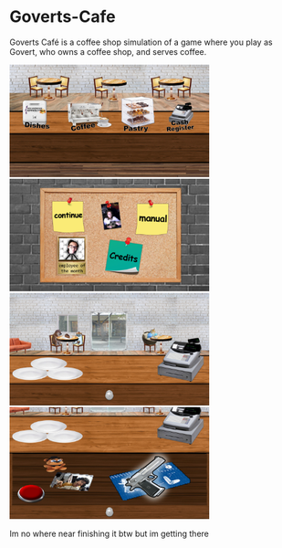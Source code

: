 # Goverts-Cafe
Goverts Café is a coffee shop simulation of a game where you play as Govert, who owns a coffee shop, and serves coffee.

<img src="https://github.com/ACerealBowl/Goverts-Cafe/blob/main/Promotional/bar-zoom-out-HD.jpg?raw=true" alt="Bar Zoom Out" width="350" />
<img src="https://github.com/ACerealBowl/Goverts-Cafe/blob/main/Promotional/touch-screen-HD.jpg?raw=true" alt="Pause Menu" width="350" />
<img src="https://github.com/ACerealBowl/Goverts-Cafe/blob/main/Promotional/drawer-HD.jpg?raw=true" alt="Cashier" width="350" />
<img src="https://github.com/ACerealBowl/Goverts-Cafe/blob/main/Promotional/drawer-HD2.jpg?raw=true" alt="Gun." width="350" />

Im no where near finishing it btw but im getting there



